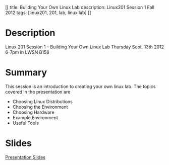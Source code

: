 [[
title: Building Your Own Linux Lab
description: Linux201 Session 1 Fall 2012
tags: [linux201, 201, lab, linux lab]
]]

# Description
Linux 201 Session 1 - Building Your Own Linux Lab Thursday Sept. 13th 2012 6-7pm in LWSN B158

# Summary
This session is an introduction to creating your own linux lab. The topics covered in the presentation are

- Choosing Linux Distributions
- Choosing the Environment
- Choosing Hardware
- Example Environment
- Useful Tools

# Slides
[Presentation Slides](Session_1_slides_2012.odp)
